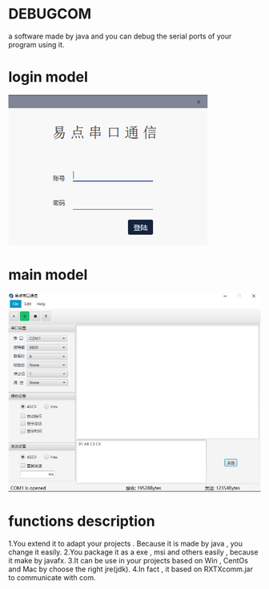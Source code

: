 # DEBUGCOM
a software made by java and you can debug the serial ports of your program using it.  

# **login model**
![image](src/sample/image/logo_model.PNG)

# **main model**
![image](src/sample/image/content_model.PNG)

# **functions description**
1.You extend it to adapt your projects . Because it is made by java , you change it easily.
2.You package it as a exe , msi and others easily , because it make by javafx.
3.It can be use in your projects based on Win , CentOs and Mac by choose the right jre(jdk).
4.In fact , it based on RXTXcomm.jar to communicate with com.

